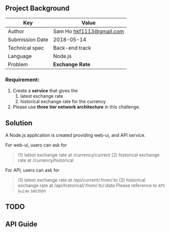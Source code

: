 ## Project Background

Key                 |   Value
------------------- | ---------------------
Author              |   Sam Ho <hkf1113@gmail.com>
Submission Date     |   2018-05-14
Technical spec      |   Back-end track
Language            |   Node.js
Problem             |   **Exchange Rate**

### Requirement: 
1. Create a **service** that gives the 
    1. latest exchange rate
    2. historical exchange rate 
    for the currency
2. Please use **three tier network architecture** in this challenge.

## Solution
A Node.js application is created providing web-ui, and API service.

For web-ui, users can ask for 
> (1) latest exchange rate        at  /currency/current
> (2) historical exchange rate    at  /currency/historical

For API, users can ask for
> (1) latest exchange rate        at  /api/current/:from/:to
> (2) historical exchange rate    at  /api/historical/:from/:to/:date
> Please reference to `API Guide` section

## TODO

## API Guide